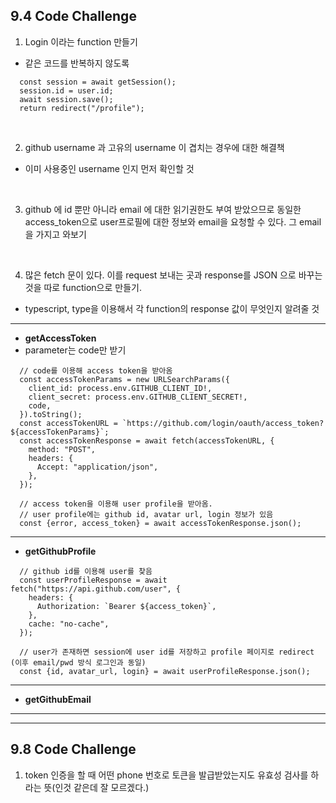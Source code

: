## 9.4 Code Challenge

1. Login 이라는 function 만들기

- 같은 코드를 반복하지 않도록

```
  const session = await getSession();
  session.id = user.id;
  await session.save();
  return redirect("/profile");
```

<br/>

2. github username 과 고유의 username 이 겹치는 경우에 대한 해결책

- 이미 사용중인 username 인지 먼저 확인할 것

<br/>

3. github 에 id 뿐만 아니라 email 에 대한 읽기권한도 부여 받았으므로 동일한 access_token으로
   user프로필에 대한 정보와 email을 요청할 수 있다. 그 email을 가지고 와보기

<br/>

4. 많은 fetch 문이 있다. 이를 request 보내는 곳과 response를 JSON 으로 바꾸는 것을 따로 function으로
   만들기.

- typescript, type을 이용해서 각 function의 response 값이 무엇인지 알려줄 것

---

- **getAccessToken**
- parameter는 code만 받기

```
  // code를 이용해 access token을 받아옴
  const accessTokenParams = new URLSearchParams({
    client_id: process.env.GITHUB_CLIENT_ID!,
    client_secret: process.env.GITHUB_CLIENT_SECRET!,
    code,
  }).toString();
  const accessTokenURL = `https://github.com/login/oauth/access_token?${accessTokenParams}`;
  const accessTokenResponse = await fetch(accessTokenURL, {
    method: "POST",
    headers: {
      Accept: "application/json",
    },
  });

  // access token을 이용해 user profile을 받아옴.
  // user profile에는 github id, avatar url, login 정보가 있음
  const {error, access_token} = await accessTokenResponse.json();
```

---

- **getGithubProfile**

```
  // github id를 이용해 user를 찾음
  const userProfileResponse = await fetch("https://api.github.com/user", {
    headers: {
      Authorization: `Bearer ${access_token}`,
    },
    cache: "no-cache",
  });

  // user가 존재하면 session에 user id를 저장하고 profile 페이지로 redirect (이후 email/pwd 방식 로그인과 동일)
  const {id, avatar_url, login} = await userProfileResponse.json();
```

---

- **getGithubEmail**

---

---

## 9.8 Code Challenge

1. token 인증을 할 때 어떤 phone 번호로 토큰을 발급받았는지도 유효성 검사를 하라는 뜻(인것 같은데 잘
   모르겠다.)

